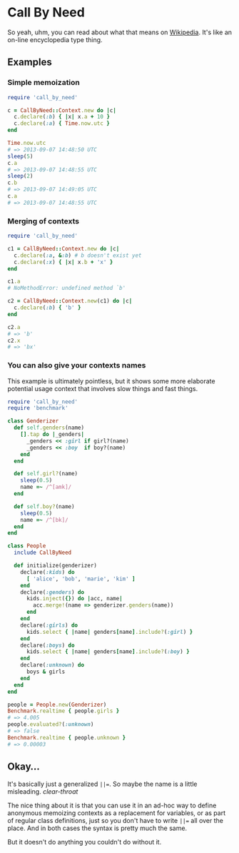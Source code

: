 # Call By Need

So yeah, uhm, you can read about what that means on [Wikipedia](http://en.wikipedia.org/wiki/Evaluation_strategy#Call_by_need). It's like an on-line encyclopedia type thing.

## Examples

### Simple memoization

```ruby
require 'call_by_need'

c = CallByNeed::Context.new do |c|
  c.declare(:b) { |x| x.a + 10 }
  c.declare(:a) { Time.now.utc }
end

Time.now.utc
# => 2013-09-07 14:48:50 UTC
sleep(5)
c.a
# => 2013-09-07 14:48:55 UTC
sleep(2)
c.b
# => 2013-09-07 14:49:05 UTC
c.a
# => 2013-09-07 14:48:55 UTC
```

### Merging of contexts

```ruby
require 'call_by_need'

c1 = CallByNeed::Context.new do |c|
  c.declare(:a, &:b) # b doesn't exist yet
  c.declare(:x) { |x| x.b + 'x' }
end

c1.a
# NoMethodError: undefined method `b'

c2 = CallByNeed::Context.new(c1) do |c|
  c.declare(:b) { 'b' }
end

c2.a
# => 'b'
c2.x
# => 'bx'
```

### You can also give your contexts names

This example is ultimately pointless, but it shows some more elaborate potential usage context that involves slow things and fast things.

```ruby
require 'call_by_need'
require 'benchmark'

class Genderizer
  def self.genders(name)
    [].tap do |_genders|
      _genders << :girl if girl?(name)
      _genders << :boy  if boy?(name)
    end
  end

  def self.girl?(name)
    sleep(0.5)
    name =~ /^[amk]/
  end

  def self.boy?(name)
    sleep(0.5)
    name =~ /^[bk]/
  end
end

class People
  include CallByNeed

  def initialize(genderizer)
    declare(:kids) do
      [ 'alice', 'bob', 'marie', 'kim' ]
    end
    declare(:genders) do
      kids.inject({}) do |acc, name|
        acc.merge!(name => genderizer.genders(name))
      end
    end
    declare(:girls) do
      kids.select { |name| genders[name].include?(:girl) }
    end
    declare(:boys) do
      kids.select { |name| genders[name].include?(:boy) }
    end
    declare(:unknown) do
      boys & girls
    end
  end
end

people = People.new(Genderizer)
Benchmark.realtime { people.girls }
# => 4.005
people.evaluated?(:unknown)
# => false
Benchmark.realtime { people.unknown }
# => 0.00003
```

## Okay…

It's basically just a generalized `||=`. So maybe the name is a little misleading. *clear-throat*

The nice thing about it is that you can use it in an ad-hoc way to define anonymous memoizing contexts as a replacement for variables, or as part of regular class definitions, just so you don't have to write `||=` all over the place. And in both cases the syntax is pretty much the same.

But it doesn't do anything you couldn't do without it.
